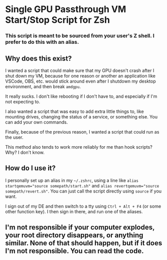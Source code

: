 # Single GPU Passthrough VM Start/Stop Script for Zsh
### This script is meant to be sourced from your user's Z shell. I prefer to do this with an alias.

## Why does this exist?
I wanted a script that could make sure that my GPU doesn't crash after I shut down my VM, because for one reason or another
an application like VSCode, OBS, etc. would stick around even after I shutdown my desktop environment, and then break `amdgpu`.

It really sucks. I don't like rebooting if I don't have to, and especially if I'm not expecting to.

I also wanted a script that was easy to add extra little things to, like mounting drives, changing the status of a service,
or something else. You can add your own commands.

Finally, because of the previous reason, I wanted a script that could run as the user.

This method also tends to work more reliably for me than hook scripts? Why? I don't know.

## How do I use it?
I personally set up an alias in my `~/.zshrc`, using a line like `alias startqemuvm="source somepath/start.sh"` 
and `alias revertqemuvm="source somepath/revert.sh"`. You can just call the script directly using `source` if you want.

I sign out of my DE and then switch to a tty using `Ctrl + Alt + F4` (or some other function key). I then sign in there, 
and run one of the aliases. 

## I'm not responsible if your computer explodes, your root directory disappears, or anything similar. None of that should happen, but if it does I'm not responsible. You can read the code. 



